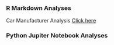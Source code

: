 <h3>R Markdown Analyses</h3>
<p1>Car Manufacturer Analysis</p1>
<a href="http://rpubs.com/atowey01/CarManufacturerHTML">Click here</a>
<br/>
<h3>Python Jupiter Notebook Analyses</h3>
